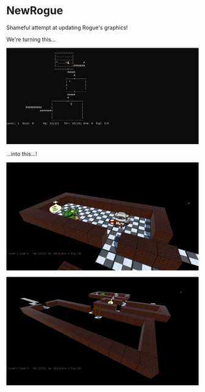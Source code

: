 # NewRogue
Shameful attempt at updating Rogue's graphics!

We're turning this...

![](https://raw.githubusercontent.com/PoshoDev/NewRogue/main/screenshots/sc_1.png)

...into this...!

![](https://raw.githubusercontent.com/PoshoDev/NewRogue/main/screenshots/sc_3.png)

![](https://raw.githubusercontent.com/PoshoDev/NewRogue/main/screenshots/sc_2.png)
